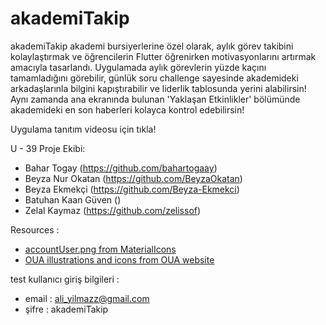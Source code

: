 # akademiTakip

akademiTakip akademi bursiyerlerine özel olarak, aylık görev takibini kolaylaştırmak ve öğrencilerin Flutter öğrenirken motivasyonlarını artırmak amacıyla tasarlandı. Uygulamada aylık görevlerin yüzde kaçını tamamladığını görebilir, günlük soru challenge sayesinde akademideki arkadaşlarınla bilgini kapıştırabilir ve liderlik tablosunda yerini alabilirsin! Aynı zamanda ana ekranında bulunan 'Yaklaşan Etkinlikler' bölümünde akademideki en son haberleri kolayca kontrol edebilirsin! 

Uygulama tanıtım videosu için tıkla!

U - 39 Proje Ekibi: 
- Bahar Togay (https://github.com/bahartogaay)
- Beyza Nur Okatan (https://github.com/BeyzaOkatan)
- Beyza Ekmekçi (https://github.com/Beyza-Ekmekci)
- Batuhan Kaan Güven ()
- Zelal Kaymaz (https://github.com/zelissof)

Resources : 
- [accountUser.png from MaterialIcons](https://fonts.google.com/icons)
- [OUA illustrations and icons from OUA website](https://oyunveuygulamaakademisi.com/)

test kullanıcı giriş bilgileri : 
- email : ali_yilmazz@gmail.com
- şifre : akademiTakip
